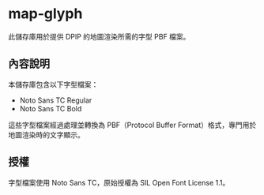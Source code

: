 # map-glyph

此儲存庫用於提供 DPIP 的地圖渲染所需的字型 PBF 檔案。

## 內容說明

本儲存庫包含以下字型檔案：

- Noto Sans TC Regular
- Noto Sans TC Bold

這些字型檔案經過處理並轉換為 PBF（Protocol Buffer Format）格式，專門用於地圖渲染時的文字顯示。

## 授權

字型檔案使用 Noto Sans TC，原始授權為 SIL Open Font License 1.1。
